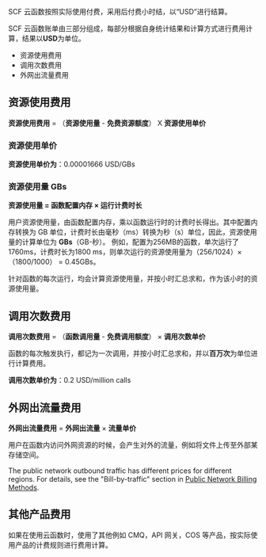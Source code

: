 SCF 云函数按照实际使用付费，采用后付费小时结，以“USD”进行结算。

SCF 云函数账单由三部分组成，每部分根据自身统计结果和计算方式进行费用计算，结果以**USD**为单位。

* 资源使用费用 
* 调用次数费用
* 外网出流量费用

## 资源使用费用

**资源使用费用** = （**资源使用量** - **免费资源额度**） X **资源使用单价**

### 资源使用单价

**资源使用单价为**：0.00001666 USD/GBs

### 资源使用量 GBs

**资源使用量 = 函数配置内存 × 运行计费时长**

用户资源使用量，由函数配置内存，乘以函数运行时的计费时长得出。其中配置内存转换为 GB 单位，计费时长由毫秒（ms）转换为秒（s）单位，因此，资源使用量的计算单位为 **GBs**（GB-秒）。
例如，配置为256MB的函数，单次运行了1760ms，计费时长为1800 ms，则单次运行的资源使用量为（256/1024）×（1800/1000） = 0.45GBs。

针对函数的每次运行，均会计算资源使用量，并按小时汇总求和，作为该小时的资源使用量。

## 调用次数费用

**调用次数费用** = （**函数调用量** - **免费调用额度**） × **调用次数单价**

函数的每次触发执行，都记为一次调用，并按小时汇总求和，并以**百万次**为单位进行计算费用。



**调用次数单价为**：0.2 USD/million calls


## 外网出流量费用

**外网出流量费用** = **外网出流量** × **流量单价**

用户在函数内访问外网资源的时候，会产生对外的流量，例如将文件上传至外部某存储空间。

The public network outbound traffic has different prices for different regions. For details, see the "Bill-by-traffic" section in [Public Network Billing Methods](https://intl.cloud.tencent.com/document/product/213/10578).


## 其他产品费用

如果在使用云函数时，使用了其他例如 CMQ，API 网关，COS 等产品，按实际使用产品的计费规则进行费用计算。
